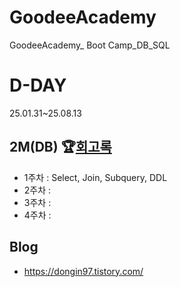 # GoodeeAcademy
GoodeeAcademy_ Boot Camp_DB_SQL

# D-DAY
25.01.31~25.08.13

## 2M(DB) 🏆[회고록](https://dongin97.tistory.com/category/DB)
- 1주차 : Select, Join, Subquery, DDL
- 2주차 :
- 3주차 :
- 4주차 :

## Blog
- https://dongin97.tistory.com/